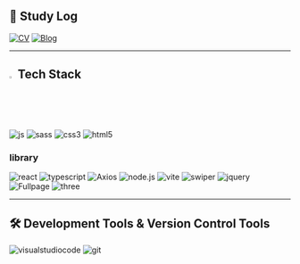 <!--
**namoong0917/namoong0917** is a ✨ _special_ ✨ repository because its `README.md` (this file) appears on your GitHub profile.

Here are some ideas to get you started:

- 🔭 I’m currently working on ...
- 🌱 I’m currently learning ...
- 👯 I’m looking to collaborate on ...
- 🤔 I’m looking for help with ...
- 💬 Ask me about ...
- 📫 How to reach me: ...
- 😄 Pronouns: ...
- ⚡ Fun fact: ...

![react](https://img.shields.io/badge/{배지이름}-{css컬러}?style={스타일}&logo={로고}&logoColor={로고컬러})


![header](https://capsule-render.vercel.app/api?type=waving&&color=B4B6F9&height=200&section=header&text=🎶%20&fontSize=40&fontColor=24252a&fontAlignY=40)
-->
<!--
### Hi there 👋
-->
## 📙 Study Log
[![CV](https://img.shields.io/badge/Notion-000000?style=for-the-badge&logo=notion&logoColor=white)](https://www.notion.so/study-Log-a9f88db6a8f24f54aeaa01609795ac67) [![Blog](https://img.shields.io/badge/Blog-f75748?style=for-the-badge&logo=Blog&logoColor=fff)](https://south-dev.tistory.com) 

---
## <img src="https://raw.githubusercontent.com/Tarikul-Islam-Anik/Animated-Fluent-Emojis/master/Emojis/Travel%20and%20places/Fire.png" alt="Fire" width="2%" /> Tech Stack
![js](https://img.shields.io/badge/JavaScript-F7DF1E?style=for-the-badge&logo=JavaScript&logoColor=black) ![sass](https://img.shields.io/badge/Sass-CC6699.svg?style=for-the-badge&logo=Sass&logoColor=fff) ![css3](https://img.shields.io/badge/CSS3-1572B6?style=for-the-badge&logo=css3&logoColor=white) ![html5](https://img.shields.io/badge/HTML5-E34F26?style=for-the-badge&logo=html5&logoColor=white) 

### library 

![react](https://img.shields.io/badge/React-20232A?style=for-the-badge&logo=react&logoColor=61DAFB) ![typescript](https://img.shields.io/badge/typescript-3178C6?style=for-the-badge&logo=typescript&logoColor=fff) ![Axios](https://img.shields.io/badge/Axios-5A29E4?style=for-the-badge&logo=Axios&logoColor=white) ![node.js](https://img.shields.io/badge/Node.js-339933?style=for-the-badge&logo=node.js&logoColor=white) ![vite](https://img.shields.io/badge/vite-646CFF?style=for-the-badge&logo=vite&logoColor=fff) ![swiper](https://img.shields.io/badge/swiper-6332F6?style=for-the-badge&logo=swiper&logoColor=white) ![jquery](https://img.shields.io/badge/jQuery-0769AD?style=for-the-badge&logo=jquery&logoColor=white) ![Fullpage](https://img.shields.io/badge/Fullpage-000?style=for-the-badge&logo=Fullpage&logoColor=white) ![three](https://img.shields.io/badge/three-000?style=for-the-badge&logo=threedotjs&logoColor=white)
 
---
## 🛠 Development Tools & Version Control Tools
![visualstudiocode](https://img.shields.io/badge/visual_studio_code-007ACC?style=for-the-badge&logo=visualstudiocode&logoColor=white) ![git](https://img.shields.io/badge/git-F05032?style=for-the-badge&logo=git&logoColor=white)
